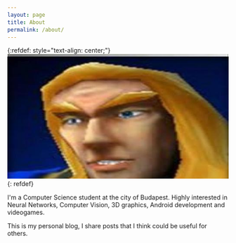 ```yaml
---
layout: page
title: About
permalink: /about/
---
```


{:refdef: style="text-align: center;"}
![My image Name](/images/arthas.jpeg)
{: refdef}

I'm a Computer Science student at the city of Budapest.  Highly interested in Neural Networks, Computer Vision, 3D graphics, Android development and videogames.

This is my personal blog, I share posts that I think could be useful for others.
